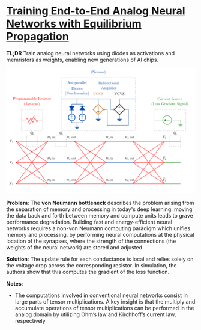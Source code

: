 # [Training End-to-End Analog Neural Networks with Equilibrium Propagation](https://arxiv.org/pdf/2006.01981.pdf)

**TL;DR** Train analog neural networks using diodes as activations and memristors as weights, enabling new generations of AI chips.

![Circuitry of an analogue neural network](../images/dnn_analog.png)

**Problem**: The **von Neumann bottleneck** describes the problem arising from the separation of memory and processing in today's deep learning: moving the data back and forth between memory and compute units leads to grave performance degradation. Building fast and energy-efficient neural networks requires a non-von Neumann computing paradigm which unifies memory and processing, by performing neural computations at the physical location of the synapses, where the strength of the connections (the weights of the neural network) are stored and adjusted. 

**Solution**: The update rule for each conductance is local and relies solely on the voltage drop across the corresponding resistor. In simulation, the authors show that this computes the gradient of the loss function.

**Notes**: 

* The computations involved in conventional neural networks
consist in large parts of tensor multiplications. A key insight is that the multiply and accumulate
operations of tensor multiplications can be performed in the analog domain by utilizing Ohm’s law
and Kirchhoff’s current law, respectively

